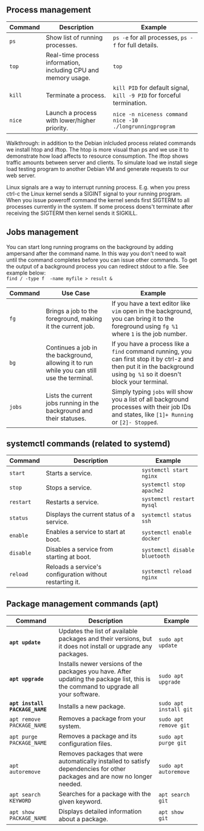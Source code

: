 ## Process management

| Command | Description | Example |
|---------|-------------|---------|
| `ps` | Show list of running processes. | `ps -e` for all processes, `ps -f` for full details. |
| `top` | Real-time process information, including CPU and memory usage. | `top` |
| `kill` | Terminate a process. | `kill PID` for default signal, `kill -9 PID` for forceful termination. |
| `nice` | Launch a process with lower/higher priority. | `nice -n niceness command` <br> `nice -10 ./longrunningprogram`|

Walkthrough: in addition to the Debian inlcluded process related commands we install htop and iftop. The htop is more visual than ps and we use it to demonstrate how load affects to resource consumption. The iftop shows traffic amounts between server and clients. To simulate load we install siege load testing program to another Debian VM and generate requests to our web server.

Linux signals are a way to interrupt running process. E.g. when you press ctrl-c the Linux kernel sends a SIGINT signal to your running program. When you issue poweroff command the kernel sends first SIGTERM to all processes currently in the system. If some process doens't terminate after receiving the SIGTERM then kernel sends it SIGKILL.




## Jobs management  

You can start long running programs on the background by adding ampersand after the command name. In this way you don't need to wait until the command completes before you can issue other commands. To get the output of a background process you can redirect stdout to a file. See example below:  
`find / -type f  -name myfile > result &`

| Command | Use Case | Example |
|---------|----------|---------|
| `fg`    | Brings a job to the foreground, making it the current job. | If you have a text editor like `vim` open in the background, you can bring it to the foreground using `fg %1` where `1` is the job number. |
| `bg`    | Continues a job in the background, allowing it to run while you can still use the terminal. | If you have a process like a `find` command running, you can first stop it by ctrl-z and then put it in the background using `bg %1` so it doesn't block your terminal. |
| `jobs`  | Lists the current jobs running in the background and their statuses. | Simply typing `jobs` will show you a list of all background processes with their job IDs and states, like `[1]+ Running` or `[2]- Stopped`. |


## systemctl commands (related to systemd)
    
| Command | Description | Example |
|---------|-------------|---------|
| `start` | Starts a service. | `systemctl start nginx` |
| `stop` | Stops a service. | `systemctl stop apache2` |
| `restart` | Restarts a service. | `systemctl restart mysql` |
| `status` | Displays the current status of a service. | `systemctl status ssh` |
| `enable` | Enables a service to start at boot. | `systemctl enable docker` |
| `disable` | Disables a service from starting at boot. | `systemctl disable bluetooth` |
| `reload` | Reloads a service's configuration without restarting it. | `systemctl reload nginx` |

## Package management commands (apt)

| Command | Description | Example |
|---------|-------------|---------|
| **`apt update`** | Updates the list of available packages and their versions, but it does not install or upgrade any packages. | `sudo apt update` |
| **`apt upgrade`** | Installs newer versions of the packages you have. After updating the package list, this is the command to upgrade all your software. | `sudo apt upgrade` |
| **`apt install PACKAGE_NAME`** | Installs a new package. | `sudo apt install git` |
| `apt remove PACKAGE_NAME` | Removes a package from your system. | `sudo apt remove git` |
| `apt purge PACKAGE_NAME` | Removes a package and its configuration files. | `sudo apt purge git` |
| `apt autoremove` | Removes packages that were automatically installed to satisfy dependencies for other packages and are now no longer needed. | `sudo apt autoremove` |
| `apt search KEYWORD` | Searches for a package with the given keyword. | `apt search git` |
| `apt show PACKAGE_NAME` | Displays detailed information about a package. | `apt show git` |

